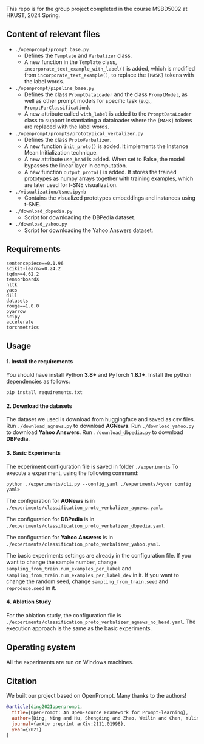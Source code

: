 This repo is for the group project completed in the course MSBD5002 at HKUST, 2024 Spring.

## Content of relevant files
- ```./openprompt/prompt_base.py```
    - Defines the ```Template``` and ```Verbalizer``` class. 
    - A new function in the ```Template``` class, ```incorporate_text_example_with_label()``` is added, which is modified from ```incorporate_text_example()```, to replace the ```[MASK]``` tokens with the label words.
- ```./openprompt/pipeline_base.py```
    - Defines the class ```PromptDataLoader``` and the class ```PromptModel```, as well as other prompt models for specific task (e.g., ```PromptForClassification```). 
    - A new attribute called ```with_label``` is added to the ```PromptDataLoader``` class to support instantiating a dataloader where the ```[MASK]``` tokens are replaced with the label words.
- ```./openprompt/prompts/prototypical_verbalizer.py```
    - Defines the class ```ProtoVerbalizer```.
    - A new function ```init_proto()``` is added. It implements the Instance Mean Initialization technique.
    - A new attribute ```use_head``` is added. When set to False, the model bypasses the linear layer in computation. 
    - A new function ```output_proto()``` is added. It stores the trained prototypes as numpy arrays together with training examples, which are later used for t-SNE visualization.
- ```./visualization/tsne.ipynb```
    - Contains the visualized prototypes embeddings and instances using t-SNE.
- ```./download_dbpedia.py```
    - Script for downloading the DBPedia dataset.
- ```./download_yahoo.py```
    - Script for downloading the Yahoo Answers dataset.



## Requirements
``` transformers>=4.19.0
sentencepiece==0.1.96
scikit-learn>=0.24.2
tqdm>=4.62.2
tensorboardX
nltk
yacs
dill
datasets
rouge==1.0.0
pyarrow
scipy
accelerate
torchmetrics 
```

## Usage
#### 1. Install the requirements
You should have install Python **3.8+** and PyTorch **1.8.1+**.
Install the python dependencies as follows:
```shell
pip install requirements.txt
```

#### 2. Download the datasets
The dataset we used is download from huggingface and saved as csv files.
Run ```./download_agnews.py``` to download **AGNews**.
Run ```./download_yahoo.py``` to download **Yahoo Answers**.
Run ```./download_dbpedia.py``` to download **DBPedia**.

#### 3. Basic Experiments
The experiment configuration file is saved in folder ```./experiments```
To execute a experiment, using the following command:
```shell
python ./experiments/cli.py --config_yaml ./experiments/<your config yaml>
```
The configuration for **AGNews** is in ```./experiments/classification_proto_verbalizer_agnews.yaml```.

The configuration for **DBPedia** is in ```./experiments/classification_proto_verbalizer_dbpedia.yaml```.

The configuration for **Yahoo Answers** is in ```./experiments/classification_proto_verbalizer_yahoo.yaml```.

The basic experiments settings are already in the configuration file.
If you want to change the sample number, change ```sampling_from_train.num_examples_per_label``` and ```sampling_from_train.num_examples_per_label_dev``` in it. 
If you want to change the random seed, change ```sampling_from_train.seed``` and 
```reproduce.seed``` in it.

#### 4. Ablation Study
For the ablation study, the configuration file is ```./experiments/classification_proto_verbalizer_agnews_no_head.yaml```.
The execution approach is the same as the basic experiments.

## Operating system

All the experiments are run on Windows machines.

## Citation
We built our project based on OpenPrompt. Many thanks to the authors!

```bibtex
@article{ding2021openprompt,
  title={OpenPrompt: An Open-source Framework for Prompt-learning},
  author={Ding, Ning and Hu, Shengding and Zhao, Weilin and Chen, Yulin and Liu, Zhiyuan and Zheng, Hai-Tao and Sun, Maosong},
  journal={arXiv preprint arXiv:2111.01998},
  year={2021}
}

